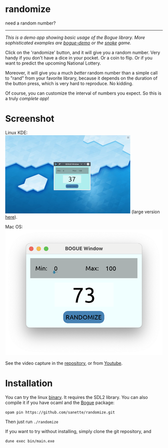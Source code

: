 # randomize
need a random number?

-------------------------------------------------------------------------------

_This is a demo app showing basic usage of the Bogue library. More
sophisticated examples are
[bogue-demo](https://github.com/sanette/bogue-demo) or the
[snoke](https://github.com/sanette/snoke) game._

Click on the 'randomize' button, and it will give you a random
number. Very handy if you don't have a dice in your pocket. Or a coin
to flip. Or if you want to predict the upcoming National Lottery.

Moreover, it will give you a much *better* random number than a simple
call to "rand" from your favorite library, because it depends on the
duration of the button press, which is very hard to reproduce. No
kidding.

Of course, you can customize the interval of numbers you expect. So
this is a truly *complete app*!

# Screenshot

Linux KDE:  
![Screenshot linux](https://github.com/sanette/randomize/blob/master/Screenshot_20190702_131806s.jpg) (large version [here](https://github.com/sanette/randomize/blob/master/Screenshot_20190702_131806.jpg)).

Mac OS:  
![Screenshot macos](https://github.com/sanette/randomize/blob/master/Capture%20d%E2%80%99e%CC%81cran%202022-01-12%20a%CC%80%2017.09.41.png)

See the video capture in the [repository](https://github.com/sanette/randomize/blob/master/bogue-randomize-2019-07-01_21.36.03.mkv), or from
[Youtube](https://youtu.be/b7rBCctJ7Cw).

# Installation

You can try the linux [binary](randomize_x86_64). It requires the SDL2 library.
You can also compile it if you have ocaml and the [Bogue](https://github.com/sanette/bogue) package:
```
opam pin https://github.com/sanette/randomize.git
```
Then just run `./randomize`

If you want to try without installing, simply clone the git repository, and

```
dune exec bin/main.exe
```
